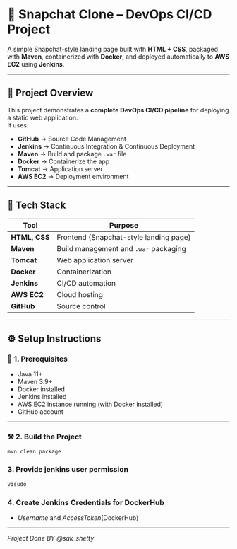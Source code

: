 # 📸 Snapchat Clone – DevOps CI/CD Project

A simple Snapchat-style landing page built with **HTML + CSS**, packaged with **Maven**, containerized with **Docker**, and deployed automatically to **AWS EC2** using **Jenkins**.

---

## 🚀 Project Overview

This project demonstrates a **complete DevOps CI/CD pipeline** for deploying a static web application.  
It uses:
- **GitHub** → Source Code Management  
- **Jenkins** → Continuous Integration & Continuous Deployment  
- **Maven** → Build and package `.war` file  
- **Docker** → Containerize the app  
- **Tomcat** → Application server  
- **AWS EC2** → Deployment environment  

---

## 🧩 Tech Stack
| Tool | Purpose |
|------|----------|
| **HTML, CSS** | Frontend (Snapchat-style landing page) |
| **Maven** | Build management and `.war` packaging |
| **Tomcat** | Web application server |
| **Docker** | Containerization |
| **Jenkins** | CI/CD automation |
| **AWS EC2** | Cloud hosting |
| **GitHub** | Source control |

---

## ⚙️ Setup Instructions

### 🧱 1. Prerequisites
- Java 11+
- Maven 3.9+
- Docker installed
- Jenkins installed
- AWS EC2 instance running (with Docker installed)
- GitHub account

---

### ⚒️ 2. Build the Project
```bash
mvn clean package
```
### 3. Provide jenkins user permission
```bash
visudo
```
### 4. Create Jenkins Credentials for DockerHub
- *Username* and *AccessToken*(DockerHub)
---
*Project Done BY @sak_shetty*
